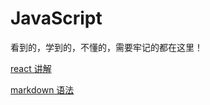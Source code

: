 # JavaScript

看到的，学到的，不懂的，需要牢记的都在这里！


[react 讲解](https://github.com/huyi0916/All-of-me/tree/master/React)

[markdown 语法](https://github.com/huyi0916/All-of-me/tree/master/Markdown)